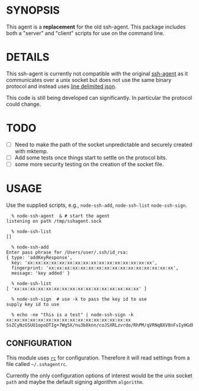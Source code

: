 # SYNOPSIS

This agent is a **replacement** for the old ssh-agent. This package includes
both a "server" and "client" scripts for use on the command line.

# DETAILS

This ssh-agent is currently not compatible with the original
[ssh-agent](https://www.openssh.org) as it communicates over a unix socket but
does not use the same binary protocol and instead uses [line delimited
json](http://en.wikipedia.org/wiki/JSON_Streaming).

This code is still being developed can significantly. In particular the
protocol could change.

# TODO

- [ ] Need to make the path of the socket unpredictable and securely created with mktemp.
- [ ] Add some tests once things start to settle on the protocol bits.
- [ ] some more security testing on the creation of the socket file.

# USAGE
Use the supplied scripts, e.g., `node-ssh-add`, `node-ssh-list` `node-ssh-sign`.

```
  % node-ssh-agent  & # start the agent
listening on path /tmp/sshagent.sock

  % node-ssh-list
[]

  % node-ssh-add
Enter pass phrase for /Users/user/.ssh/id_rsa:
{ type: 'addKeyResponse',
  key: 'xx:xx:xx:xx:xx:xx:xx:xx:xx:xx:xx:xx:xx:xx:xx:xx',
  fingerprint: 'xx:xx:xx:xx:xx:xx:xx:xx:xx:xx:xx:xx:xx:xx:xx:xx',
  message: 'key added' }

  % node-ssh-list
[ 'xx:xx:xx:xx:xx:xx:xx:xx:xx:xx:xx:xx:xx:xx:xx:xx' ]

  % node-ssh-sign  # use -k to pass the key id to use
supply key id to use

  % echo -ne "this is a test" | node-ssh-sign -k xx:xx:xx:xx:xx:xx:xx:xx:xx:xx:xx:xx:xx:xx:xx:xx
SsZCyNzGSUU1opoDTIg+7Wg5X/nu3b8knn/coJSXRLzvrdo/RhPM/qVRNqBXV8nFvIyHGdP4cGjqcNU8sps/9wl7Ej+It1rILzxNPqo/rHI0ZfbsNArOIqGG3fE54yap48zgUZkwgg3GqCckyFp55dOiB4s+aEQ5rzDnowe2w/0Kd6eGGC+1duHDQLbNF0drPoxYYmq0cHNFSORaEmigczKZzUkjA2dQ3z4HRzDo4qdjBcHRVblI9CfRqv+V+K2Jma66C972DJdrMPqjrb8iOaJzxrHZPQv+L7NOWkNqJM6bMY5ChQxn39vNaQ26RgD0DLuA9ebIFF4Hc8fF7O2JrA==

```

## CONFIGURATION

This module uses [`rc`](https://www.npmjs.com/package/rc) for configuration. Therefore it will
read settings from a file called `~/.sshagentrc`.

Currently the only configuration options of interest would be the unix socket
`path` and maybe the default signing algorithm `algorithm`.

